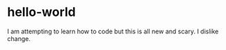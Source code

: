 # hello-world
I am attempting to learn how to code but this is all new and scary. I dislike change.
